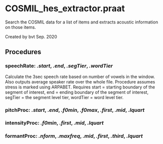 # COSMIL_hes_extractor.praat

Search the COSMIL data for a list of items and extracts acoustic information on those items.

Created by bvt Sep. 2020

## Procedures

### speechRate: *.start*, *.end*, *.segTier*, *.wordTier*

Calculate the 3sec speech rate based on number of vowels in the window. Also outputs average speaker rate over the whole file. Procedure assumes stress is marked using ARPABET. Requires start = starting boundary of the segment of interest, end = ending boundary of the segment of interest, segTier = the segment level tier, wordTier = word level tier.

### pitchProc: *.start*, *.end*, *.f0min*, *.f0max*, *.first*, *.mid*, *.lquart*



### intensityProc: *.f0min*, *.first*, *.mid*, *.lquart*



### formantProc: *.nform*, *.maxfreq*, *.mid*, *.first*, *.third*, *.lquart*


